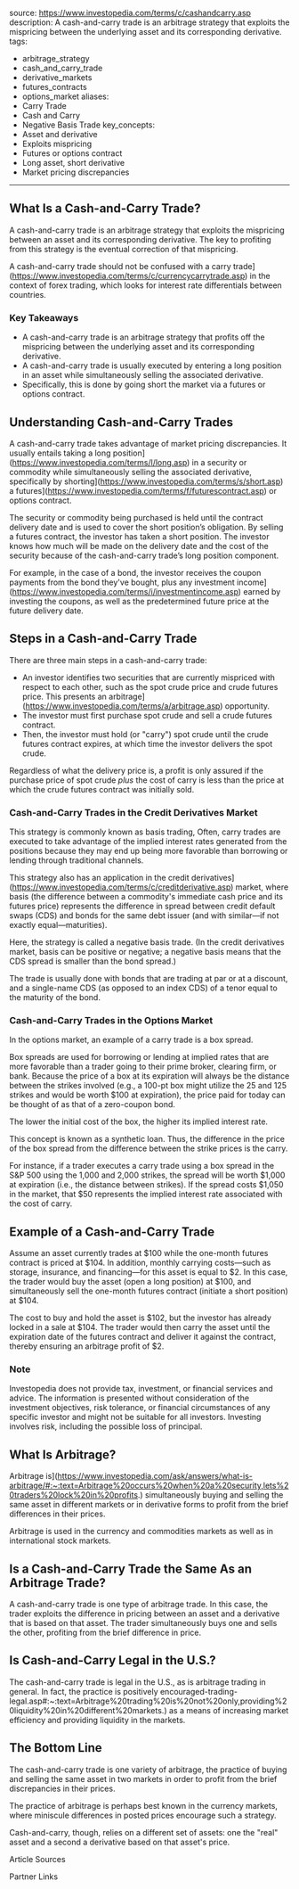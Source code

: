  
source: https://www.investopedia.com/terms/c/cashandcarry.asp
description: A cash-and-carry trade is an arbitrage strategy that exploits the mispricing
  between the underlying asset and its corresponding derivative.
tags:
  - arbitrage_strategy
  - cash_and_carry_trade
  - derivative_markets
  - futures_contracts
  - options_market
aliases:
  - Carry Trade
  - Cash and Carry
  - Negative Basis Trade
key_concepts:
  - Asset and derivative
  - Exploits mispricing
  - Futures or options contract
  - Long asset, short derivative
  - Market pricing discrepancies
---


## What Is a Cash-and-Carry Trade?

A cash-and-carry trade is an arbitrage strategy that exploits the mispricing between an asset and its corresponding derivative. The key to profiting from this strategy is the eventual correction of that mispricing.

A cash-and-carry trade should not be confused with a carry trade](https://www.investopedia.com/terms/c/currencycarrytrade.asp) in the context of forex trading, which looks for interest rate differentials between countries.

### Key Takeaways

- A cash-and-carry trade is an arbitrage strategy that profits off the mispricing between the underlying asset and its corresponding derivative.
- A cash-and-carry trade is usually executed by entering a long position in an asset while simultaneously selling the associated derivative.
- Specifically, this is done by going short the market via a futures or options contract.

## Understanding Cash-and-Carry Trades

A cash-and-carry trade takes advantage of market pricing discrepancies. It usually entails taking a long position](https://www.investopedia.com/terms/l/long.asp) in a security or commodity while simultaneously selling the associated derivative, specifically by shorting](https://www.investopedia.com/terms/s/short.asp) a futures](https://www.investopedia.com/terms/f/futurescontract.asp) or options contract.

The security or commodity being purchased is held until the contract delivery date and is used to cover the short position’s obligation. By selling a futures contract, the investor has taken a short position. The investor knows how much will be made on the delivery date and the cost of the security because of the cash-and-carry trade’s long position component.

For example, in the case of a bond, the investor receives the coupon payments from the bond they've bought, plus any investment income](https://www.investopedia.com/terms/i/investmentincome.asp) earned by investing the coupons, as well as the predetermined future price at the future delivery date.

## Steps in a Cash-and-Carry Trade

There are three main steps in a cash-and-carry trade:

- An investor identifies two securities that are currently mispriced with respect to each other, such as the spot crude price and crude futures price. This presents an arbitrage](https://www.investopedia.com/terms/a/arbitrage.asp) opportunity.
- The investor must first purchase spot crude and sell a crude futures contract.
- Then, the investor must hold (or "carry") spot crude until the crude futures contract expires, at which time the investor delivers the spot crude.

Regardless of what the delivery price is, a profit is only assured if the purchase price of spot crude *plus* the cost of carry is less than the price at which the crude futures contract was initially sold.

### Cash-and-Carry Trades in the Credit Derivatives Market

This strategy is commonly known as basis trading, Often, carry trades are executed to take advantage of the implied interest rates generated from the positions because they may end up being more favorable than borrowing or lending through traditional channels.

This strategy also has an application in the credit derivatives](https://www.investopedia.com/terms/c/creditderivative.asp) market, where basis (the difference between a commodity's immediate cash price and its futures price) represents the difference in spread between credit default swaps (CDS) and bonds for the same debt issuer (and with similar—if not exactly equal—maturities).

Here, the strategy is called a negative basis trade. (In the credit derivatives market, basis can be positive or negative; a negative basis means that the CDS spread is smaller than the bond spread.)

The trade is usually done with bonds that are trading at par or at a discount, and a single-name CDS (as opposed to an index CDS) of a tenor equal to the maturity of the bond.

### Cash-and-Carry Trades in the Options Market

In the options market, an example of a carry trade is a box spread.

Box spreads are used for borrowing or lending at implied rates that are more favorable than a trader going to their prime broker, clearing firm, or bank. Because the price of a box at its expiration will always be the distance between the strikes involved (e.g., a 100-pt box might utilize the 25 and 125 strikes and would be worth $100 at expiration), the price paid for today can be thought of as that of a zero-coupon bond.

The lower the initial cost of the box, the higher its implied interest rate.

This concept is known as a synthetic loan. Thus, the difference in the price of the box spread from the difference between the strike prices is the carry.

For instance, if a trader executes a carry trade using a box spread in the S&P 500 using the 1,000 and 2,000 strikes, the spread will be worth $1,000 at expiration (i.e., the distance between strikes). If the spread costs $1,050 in the market, that $50 represents the implied interest rate associated with the cost of carry.

## Example of a Cash-and-Carry Trade

Assume an asset currently trades at $100 while the one-month futures contract is priced at $104. In addition, monthly carrying costs—such as storage, insurance, and financing—for this asset is equal to $2. In this case, the trader would buy the asset (open a long position) at $100, and simultaneously sell the one-month futures contract (initiate a short position) at $104.

The cost to buy and hold the asset is $102, but the investor has already locked in a sale at $104. The trader would then carry the asset until the expiration date of the futures contract and deliver it against the contract, thereby ensuring an arbitrage profit of $2.  

### Note

Investopedia does not provide tax, investment, or financial services and advice. The information is presented without consideration of the investment objectives, risk tolerance, or financial circumstances of any specific investor and might not be suitable for all investors. Investing involves risk, including the possible loss of principal.

## What Is Arbitrage?

Arbitrage is](https://www.investopedia.com/ask/answers/what-is-arbitrage/#:~:text=Arbitrage%20occurs%20when%20a%20security,lets%20traders%20lock%20in%20profits.) simultaneously buying and selling the same asset in different markets or in derivative forms to profit from the brief differences in their prices.

Arbitrage is used in the currency and commodities markets as well as in international stock markets.

## Is a Cash-and-Carry Trade the Same As an Arbitrage Trade?

A cash-and-carry trade is one type of arbitrage trade. In this case, the trader exploits the difference in pricing between an asset and a derivative that is based on that asset. The trader simultaneously buys one and sells the other, profiting from the brief difference in price.

## Is Cash-and-Carry Legal in the U.S.?

The cash-and-carry trade is legal in the U.S., as is arbitrage trading in general. In fact, the practice is positively encouraged-trading-legal.asp#:~:text=Arbitrage%20trading%20is%20not%20only,providing%20liquidity%20in%20different%20markets.) as a means of increasing market efficiency and providing liquidity in the markets.

## The Bottom Line

The cash-and-carry trade is one variety of arbitrage, the practice of buying and selling the same asset in two markets in order to profit from the brief discrepancies in their prices.

The practice of arbitrage is perhaps best known in the currency markets, where miniscule differences in posted prices encourage such a strategy.

Cash-and-carry, though, relies on a different set of assets: one the "real" asset and a second a derivative based on that asset's price.

Article Sources

[^1]: Corporate Finance Institute. "Cash and Carry Arbitrage](https://corporatefinanceinstitute.com/resources/derivatives/cash-and-carry-arbitrage/)."
[^2]: Investor.gov. "Stock Purchases and Sales: Long and Short-investing/investing-basics/how-stock-markets-work/stock-purchases-and-sales-long-and)."
[^3]: Investor.gov. "Bonds-investing/investing-basics/investment-products/bonds-or-fixed-income-products/bonds)."
[^4]: Board of Governors of the Federal Reserve System. “Recent Developments in [Hedge Funds’ Treasury Futures and Repo Positions: Is the Basis Trade “Back"?](https://www.federalreserve.gov/econres/notes/feds-notes/recent-developments-in-hedge-funds-treasury-futures-and-repo-positions-20230830.html)”

Partner Links
